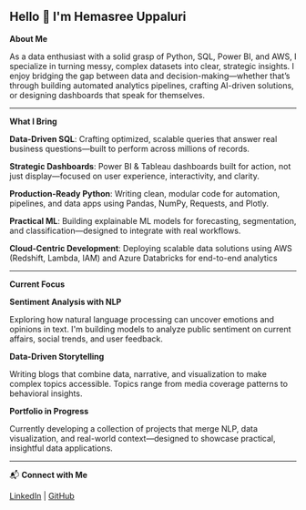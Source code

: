 ## Hello 👋 I'm Hemasree Uppaluri 

<!--
**hemasreeuvs/hemasreeuvs** is a ✨ _special_ ✨ repository because its `README.md` (this file) appears on your GitHub profile.

Here are some ideas to get you started:

- 🔭 I’m currently working on ...
- 🌱 I’m currently learning ...
- 👯 I’m looking to collaborate on ...
- 🤔 I’m looking for help with ...
- 💬 Ask me about ...
- 📫 How to reach me: ...
- 😄 Pronouns: ...
- ⚡ Fun fact: ...
-->

 **About Me**

As a data enthusiast with a solid grasp of Python, SQL, Power BI, and AWS, I specialize in turning messy, complex datasets into clear, strategic insights. I enjoy bridging the gap between data and decision-making—whether that’s through building automated analytics pipelines, crafting AI-driven solutions, or designing dashboards that speak for themselves.

 ---
 
**What I Bring**

**Data-Driven SQL**: Crafting optimized, scalable queries that answer real business questions—built to perform across millions of records.

**Strategic Dashboards**: Power BI & Tableau dashboards built for action, not just display—focused on user experience, interactivity, and clarity.

**Production-Ready Python**: Writing clean, modular code for automation, pipelines, and data apps using Pandas, NumPy, Requests, and Plotly.

**Practical ML**: Building explainable ML models for forecasting, segmentation, and classification—designed to integrate with real workflows.

**Cloud-Centric Development**: Deploying scalable data solutions using AWS (Redshift, Lambda, IAM) and Azure Databricks for end-to-end analytics

---

**Current Focus**

**Sentiment Analysis with NLP**

Exploring how natural language processing can uncover emotions and opinions in text. I'm building models to analyze public sentiment on current affairs, social trends, and user feedback.

**Data-Driven Storytelling**

Writing blogs that combine data, narrative, and visualization to make complex topics accessible. Topics range from media coverage patterns to behavioral insights.

**Portfolio in Progress**

Currently developing a collection of projects that merge NLP, data visualization, and real-world context—designed to showcase practical, insightful data applications.

---

📬 **Connect with Me**

[LinkedIn](https://www.linkedin.com/in/uvshema) | [GitHub](https://github.com/hemasreeuvs)
